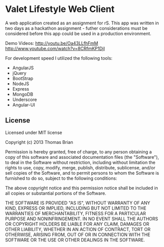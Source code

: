 # Valet Lifestyle Web Client

A web application created as an assignment for rS. This app was written in two days as a hackathon assignment - futher considerations must be considered before this app could be used in a production environment.

Demo Videos:
http://youtu.be/Oa43LLfhFmM
http://www.youtube.com/watch?v=8CRfmKP1DjI

For development speed I utilized the following tools:

* AngularJS
* jQuery
* BootStrap
* NodeJS
* Express
* MongoDB
* Underscore
* Angular-UI

## License

Licensed under MIT license

Copyright (c) 2013 Thomas Brian

Permission is hereby granted, free of charge, to any person obtaining a copy of this software and associated documentation files (the "Software"), to deal in the Software without restriction, including without limitation the rights to use, copy, modify, merge, publish, distribute, sublicense, and/or sell copies of the Software, and to permit persons to whom the Software is furnished to do so, subject to the following conditions:

The above copyright notice and this permission notice shall be included in all copies or substantial portions of the Software.

THE SOFTWARE IS PROVIDED "AS IS", WITHOUT WARRANTY OF ANY KIND, EXPRESS OR IMPLIED, INCLUDING BUT NOT LIMITED TO THE WARRANTIES OF MERCHANTABILITY, FITNESS FOR A PARTICULAR PURPOSE AND NONINFRINGEMENT. IN NO EVENT SHALL THE AUTHORS OR COPYRIGHT HOLDERS BE LIABLE FOR ANY CLAIM, DAMAGES OR OTHER LIABILITY, WHETHER IN AN ACTION OF CONTRACT, TORT OR OTHERWISE, ARISING FROM, OUT OF OR IN CONNECTION WITH THE SOFTWARE OR THE USE OR OTHER DEALINGS IN THE SOFTWARE.
